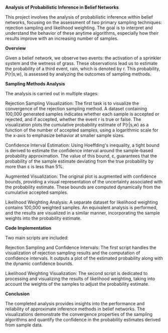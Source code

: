 **Analysis of Probabilistic Inference in Belief Networks**

This project involves the analysis of probabilistic inference within belief networks, focusing on the assessment of two primary sampling techniques: rejection sampling and likelihood weighting. The goal is to interpret and understand the behavior of these anytime algorithms, especially how their results improve with an increasing number of samples.

**Overview**

Given a belief network, we observe two events: the activation of a sprinkler system and the wetness of grass. These observations lead us to estimate the probability of a third event, rain, which is denoted by r. This probability, P(r|s,w), is assessed by analyzing the outcomes of sampling methods.

**Sampling Methods Analysis**

The analysis is carried out in multiple stages:

Rejection Sampling Visualization: The first task is to visualize the convergence of the rejection sampling method. A dataset containing 100,000 generated samples indicates whether each sample is accepted or rejected, and if accepted, whether the event r is true or false. The visualization plots the cumulative probability estimate of P(r|s,w) as a function of the number of accepted samples, using a logarithmic scale for the x-axis to emphasize behavior at smaller sample sizes.

Confidence Interval Estimation: Using Hoeffding's inequality, a tight bound is derived to estimate the confidence interval around the sample-based probability approximation. The value of this bound, ε, guarantees that the probability of the sample estimate deviating from the true probability by more than ε is less than 5%.

Augmented Visualization: The original plot is augmented with confidence bounds, providing a visual representation of the uncertainty associated with the probability estimate. These bounds are computed dynamically from the cumulative accepted samples.

Likelihood Weighting Analysis: A separate dataset for likelihood weighting contains 100,000 weighted samples. An equivalent analysis is performed, and the results are visualized in a similar manner, incorporating the sample weights into the probability estimate.

**Code Implementation**

Two main scripts are included:

Rejection Sampling and Confidence Intervals: The first script handles the visualization of rejection sampling results and the computation of confidence intervals. It outputs a plot of the estimated probability along with the dynamic confidence bounds.

Likelihood Weighting Visualization: The second script is dedicated to processing and visualizing the results of likelihood weighting, taking into account the weights of the samples to adjust the probability estimate.

**Conclusion**

The completed analysis provides insights into the performance and reliability of approximate inference methods in belief networks. The visualizations demonstrate the convergence properties of the sampling algorithms and quantify the confidence in the probability estimates derived from sample data.
